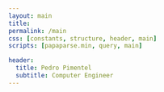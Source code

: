 ```yaml
---
layout: main
title:
permalink: /main
css: [constants, structure, header, main]
scripts: [papaparse.min, query, main]

header:
  title: Pedro Pimentel
  subtitle: Computer Engineer
---
```

